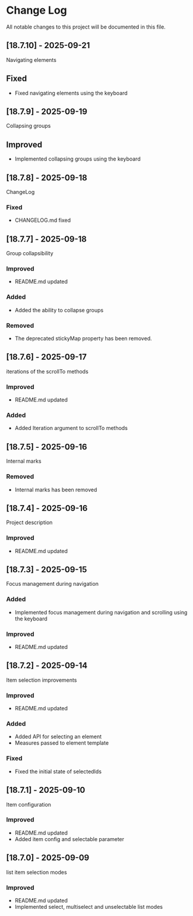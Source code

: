 # Change Log
All notable changes to this project will be documented in this file.

## [18.7.10] - 2025-09-21

Navigating elements

## Fixed

- Fixed navigating elements using the keyboard

## [18.7.9] - 2025-09-19

Collapsing groups

## Improved

- Implemented collapsing groups using the keyboard

## [18.7.8] - 2025-09-18

ChangeLog
  
### Fixed 

- CHANGELOG.md fixed

## [18.7.7] - 2025-09-18

Group collapsibility
  
### Improved 

- README.md updated

### Added

- Added the ability to collapse groups

### Removed

- The deprecated stickyMap property has been removed.

## [18.7.6] - 2025-09-17

iterations of the scrollTo methods
  
### Improved 

- README.md updated

### Added

- Added Iteration argument to scrollTo methods

## [18.7.5] - 2025-09-16

Internal marks
  
### Removed 

- Internal marks has been removed

## [18.7.4] - 2025-09-16

Project description
  
### Improved 

- README.md updated

## [18.7.3] - 2025-09-15

Focus management during navigation
  
### Added 

- Implemented focus management during navigation and scrolling using the keyboard
  
### Improved 

- README.md updated

## [18.7.2] - 2025-09-14

Item selection improvements
  
### Improved 

- README.md updated
  
### Added 

- Added API for selecting an element
- Measures passed to element template
  
### Fixed

- Fixed the initial state of selectedIds

## [18.7.1] - 2025-09-10

Item configuration

### Improved 

- README.md updated
- Added item config and selectable parameter

## [18.7.0] - 2025-09-09

list item selection modes

### Improved 

- README.md updated
- Implemented select, multiselect and unselectable list modes
